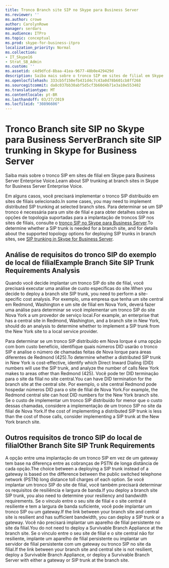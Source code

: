```yaml
---
title: Tronco Branch site SIP no Skype para Business Server
ms.reviewer: ''
ms.author: crowe
author: CarolynRowe
manager: serdars
ms.audience: ITPro
ms.topic: conceptual
ms.prod: skype-for-business-itpro
localization_priority: Normal
ms.collection:
- IT_Skype16
- Strat_SB_Admin
ms.custom: ''
ms.assetid: c4d9dfcd-8baa-41ea-9677-48b0e429429d
description: Saiba mais sobre o tronco SIP em sites de filial em Skype para Business Server Enterprise Voice.
ms.openlocfilehash: 333cb5f150efb431d4c7c43a0d78b601cb8ff268
ms.sourcegitcommit: da8c037bb30abf5d5cf3b60d4b71e3a10e553402
ms.translationtype: MT
ms.contentlocale: pt-BR
ms.lasthandoff: 03/27/2019
ms.locfileid: "30896606"
---
```

# <a name="branch-site-sip-trunking-in-skype-for-business-server"></a><span data-ttu-id="43f83-103">Tronco Branch site SIP no Skype para Business Server</span><span class="sxs-lookup"><span data-stu-id="43f83-103">Branch site SIP trunking in Skype for Business Server</span></span>
 
<span data-ttu-id="43f83-104">Saiba mais sobre o tronco SIP em sites de filial em Skype para Business Server Enterprise Voice.</span><span class="sxs-lookup"><span data-stu-id="43f83-104">Learn about SIP trunking at branch sites in Skype for Business Server Enterprise Voice.</span></span>
  
<span data-ttu-id="43f83-105">Em alguns casos, você precisará implementar o tronco SIP distribuído em sites de filiais selecionado.</span><span class="sxs-lookup"><span data-stu-id="43f83-105">In some cases, you may need to implement distributed SIP trunking at selected branch sites.</span></span> <span data-ttu-id="43f83-106">Para determinar se um SIP tronco é necessária para um site de filial e para obter detalhes sobre as opções de topologia suportadas para a implantação de troncos SIP nos sites de filiais, consulte o [tronco SIP no Skype para Business Server](sip-trunking.md).</span><span class="sxs-lookup"><span data-stu-id="43f83-106">To determine whether a SIP trunk is needed for a branch site, and for details about the supported topology options for deploying SIP trunks in branch sites, see [SIP trunking in Skype for Business Server](sip-trunking.md).</span></span>
  
## <a name="example-branch-site-sip-trunk-requirements-analysis"></a><span data-ttu-id="43f83-107">Análise de requisitos do tronco SIP do exemplo de local de filial</span><span class="sxs-lookup"><span data-stu-id="43f83-107">Example Branch Site SIP Trunk Requirements Analysis</span></span>

<span data-ttu-id="43f83-108">Quando você decide implantar um tronco SIP do site de filial, você precisará executar uma análise de custo específicas do site.</span><span class="sxs-lookup"><span data-stu-id="43f83-108">When you decide to deploy a branch site SIP trunk, you need to perform a site-specific cost analysis.</span></span> <span data-ttu-id="43f83-109">Por exemplo, uma empresa que tenha um site central em Redmond, Washington e um site de filial em Nova York, deverá fazer uma análise para determinar se você implementar um tronco SIP do site Nova York a um provedor de serviço local.</span><span class="sxs-lookup"><span data-stu-id="43f83-109">For example, an enterprise that has a central site in Redmond, Washington, and a branch site in New York, should do an analysis to determine whether to implement a SIP trunk from the New York site to a local service provider.</span></span>
  
<span data-ttu-id="43f83-110">Para determinar se um tronco SIP distribuído em Nova Iorque é uma opção com bom custo benefício, identifique quais números DID usarão o tronco SIP e analise o número de chamadas feitas de Nova Iorque para áreas diferentes de Redmond (425).</span><span class="sxs-lookup"><span data-stu-id="43f83-110">To determine whether a distributed SIP trunk in New York is cost-effective, identify which Direct Inward Dialing (DID) numbers will use the SIP trunk, and analyze the number of calls New York makes to areas other than Redmond (425).</span></span> <span data-ttu-id="43f83-111">Você pode ter DID terminação para o site da filial no site central.</span><span class="sxs-lookup"><span data-stu-id="43f83-111">You can have DID termination for the branch site at the central site.</span></span> <span data-ttu-id="43f83-112">Por exemplo, o site central Redmond pode hospedar números DID para o site de filial de Nova York.</span><span class="sxs-lookup"><span data-stu-id="43f83-112">For example, the Redmond central site can host DID numbers for the New York branch site.</span></span> <span data-ttu-id="43f83-113">Se o custo de implementar um tronco SIP distribuído for menor que o custo dessas chamadas, considere a implementação de um tronco SIP no site da filial de Nova York.</span><span class="sxs-lookup"><span data-stu-id="43f83-113">If the cost of implementing a distributed SIP trunk is less than the cost of those calls, consider implementing a SIP trunk at the New York branch site.</span></span> 
  
## <a name="other-branch-site-sip-trunk-requirements"></a><span data-ttu-id="43f83-114">Outros requisitos de tronco SIP do local de filial</span><span class="sxs-lookup"><span data-stu-id="43f83-114">Other Branch Site SIP Trunk Requirements</span></span>

<span data-ttu-id="43f83-115">A opção entre uma implantação de um tronco SIP em vez de um gateway tem base na diferença entre as cobranças de PSTN de longa distância de cada opção.</span><span class="sxs-lookup"><span data-stu-id="43f83-115">The choice between a deploying a SIP trunk instead of a gateway is based on the difference between the public switched telephone network (PSTN) long distance toll charges of each option.</span></span> <span data-ttu-id="43f83-116">Se você implantar um tronco SIP do site de filial, você também precisará determinar os requisitos de resiliência e largura de banda.</span><span class="sxs-lookup"><span data-stu-id="43f83-116">If you deploy a branch site SIP trunk, you also need to determine your resiliency and bandwidth requirements.</span></span> <span data-ttu-id="43f83-117">Se o vínculo entre o seu site de filial e o site central é resiliente e tem a largura de banda suficiente, você pode implantar um tronco SIP ou um gateway.</span><span class="sxs-lookup"><span data-stu-id="43f83-117">If the link between your branch site and central site is resilient and has sufficient bandwidth, you can deploy a SIP trunk or a gateway.</span></span> <span data-ttu-id="43f83-118">Você não precisará implantar um aparelho de filial persistente no site da filial.</span><span class="sxs-lookup"><span data-stu-id="43f83-118">You do not need to deploy a Survivable Branch Appliance at the branch site.</span></span> <span data-ttu-id="43f83-119">Se o vínculo entre o seu site de filial e o site central não for resiliente, implante um aparelho de filial persistente ou implantar um servidor de filial persistente com um gateway ou tronco SIP no site da filial.</span><span class="sxs-lookup"><span data-stu-id="43f83-119">If the link between your branch site and central site is not resilient, deploy a Survivable Branch Appliance, or deploy a Survivable Branch Server with either a gateway or SIP trunk at the branch site.</span></span> 
  

